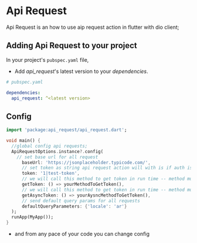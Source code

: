 # Api Request

Api Request is an how to use aip request action in flutter with dio client;

## Adding Api Request to your project

In your project's `pubspec.yaml` file,

* Add *api_request*'s latest version to your *dependencies*.

```yaml
# pubspec.yaml

dependencies:
  api_request: ^<latest version>

```
## Config
```dart
import 'package:api_request/api_request.dart';

void main() {
  //global config api requests;
  ApiRequestOptions.instance?.config(
    // set base url for all request
      baseUrl: 'https://jsonplaceholder.typicode.com/',
      // set token as string api request action will with is if auth is required
      token: '1|test-token',
      // we will call this method to get token in run time -- method must be return string
      getToken: () => yourMethodToGetToken(),
      // we will call this method to get token in run time -- method must be return Future<string>
      getAsyncToken: () => yourAysncMethodToGetToken(),
      // send default query params for all requests
      defaultQueryParameters: {'locale': 'ar'}
  );
  runApp(MyApp());
}

```
* and from any pace of your code you can change config